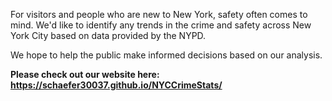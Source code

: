 For visitors and people who are new to New York, safety often comes to mind.
We'd like to identify any trends in the crime and safety across New York City based on data provided by the NYPD.

We hope to help the public make informed decisions based on our analysis.

**Please check out our website here: https://schaefer30037.github.io/NYCCrimeStats/**
